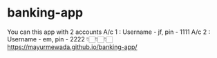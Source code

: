 # banking-app



You can this app with 2 accounts
A/c 1 : Username - jf, pin - 1111
A/c 2 : Username - em, pin - 2222
👇🏻👇🏻👇🏻
https://mayurmewada.github.io/banking-app/
